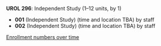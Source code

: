**UROL 296**: Independent Study (1–12 units, by 1)

- **001** (Independent Study) (time and location TBA) by staff
- **002** (Independent Study) (time and location TBA) by staff

[Enrollment numbers over time](./UROL296.tsv)
